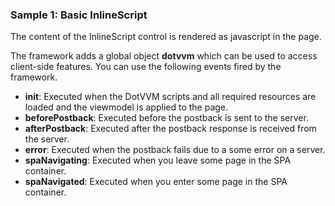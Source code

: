 ### Sample 1: Basic InlineScript

The content of the InlineScript control is rendered as javascript in the page.

The framework adds a global object **dotvvm** which can be used to access client-side features.
You can use the following events fired by the framework.

* **init**: Executed when the DotVVM scripts and all required resources are loaded and the viewmodel is applied to the page.
* **beforePostback**: Executed before the postback is sent to the server.
* **afterPostback**: Executed after the postback response is received from the server.
* **error**: Executed when the postback fails due to a some error on a server.
* **spaNavigating**: Executed when you leave some page in the SPA container.
* **spaNavigated**: Executed when you enter some page in the SPA container.

